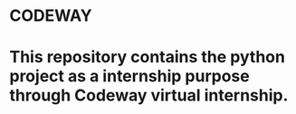 # CODEWAY
# This repository contains the python project as a internship purpose through Codeway virtual internship. 
